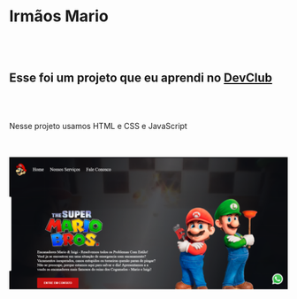 <h1>Irmãos Mario</h1>
<br>
<br>
<h2>Esse foi um projeto que eu aprendi no <a href="https://rodolfomori.com.br/devclub">DevClub</a></h2>
<br>
<br>
<p>Nesse projeto usamos HTML e CSS e JavaScript</p>
<br>
<br>
<img src="https://github.com/samukanm/mario/blob/master/img/Capturar-marios.PNG?raw=true">
<br>
<br>
